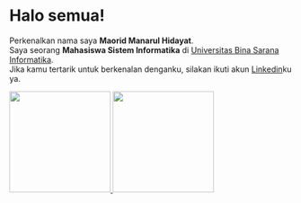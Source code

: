 # Halo semua! 
Perkenalkan nama saya **Maorid Manarul Hidayat**.\
Saya seorang **Mahasiswa Sistem Informatika** di [Universitas Bina Sarana Informatika](https://www.bsi.ac.id/ubsi/index.js).\
Jika kamu tertarik untuk berkenalan denganku, silakan ikuti akun [Linkedin](https://www.linkedin.com/in/maorid-manarul-hidayat-768763130/)ku ya.
 
<p align="left">
<a href="https://github.com/maodaaa">
  <img height="180em" src="https://github-readme-stats-eight-theta.vercel.app/api?username=maodaaa&show_icons=true&theme=algolia&include_all_commits=true&count_private=true"/>
  <img height="180em" src="https://github-readme-stats-eight-theta.vercel.app/api/top-langs/?username=maodaaa&layout=compact&langs_count=8&theme=algolia"/>
</a>
</p>
